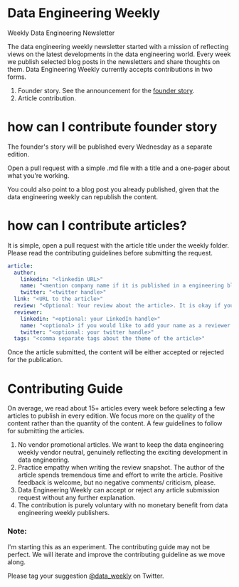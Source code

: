 # Data Engineering Weekly
Weekly Data Engineering Newsletter

The data engineering weekly newsletter started with a mission of reflecting views on the latest developments in the data engineering world. Every week we publish selected blog posts in the newsletters and share thoughts on them. 
Data Engineering Weekly currently accepts contributions in two forms.
1. Founder story. See the announcement for the [founder story](https://www.dataengineeringweekly.com/p/launching-the-data-founder-story).
2. Article contribution.

# how can I contribute founder story 
The founder's story will be published every Wednesday as a separate edition. 

Open a pull request with a simple .md file with a title and a one-pager about what you're working. 

You could also point to a blog post you already published, given that the data engineering weekly can republish the content.  

# how can I contribute articles?

It is simple, open a pull request with the article title under the weekly folder. Please read the contributing guidelines before submitting the request.

```yaml
article:
  author:
    linkedin: "<linkedin URL>"
    name: "<mention company name if it is published in a engineering blog else the author name>"
    twitter: "<twitter handle>"
  link: "<URL to the article>"
  review: "<Optional: Your review about the article>. It is okay if you can just share the links to the articles."
  reviewer:
    linkedin: "<optional: your LinkedIn handle>"
    name: "<optional> if you would like to add your name as a reviewer in the data engineering weekly newsletter"
    twitter: "<optional: your twitter handle>"
  tags: "<comma separate tags about the theme of the article>"
```
Once the article submitted, the content will be either accepted or rejected for the publication.

# Contributing Guide

On average, we read about 15+ articles every week before selecting a few articles to publish in every edition. We focus more on the quality of the content rather than the quantity of the content. A few guidelines to follow for submitting the articles.

1. No vendor promotional articles. We want to keep the data engineering weekly vendor neutral, genuinely reflecting the exciting development in data engineering.
2. Practice empathy when writing the review snapshot. The author of the article spends tremendous time and effort to write the article. Positive feedback is welcome, but no negative comments/ criticism, please.
3. Data Engineering Weekly can accept or reject any article submission request without any further explanation. 
4. The contribution is purely voluntary with no monetary benefit from data engineering weekly publishers.


### Note:

I'm starting this as an experiment. The contributing guide may not be perfect. We will iterate and improve the contributing guideline as we move along.

Please tag your suggestion [@data_weekly](https://twitter.com/data_weekly) on Twitter.
